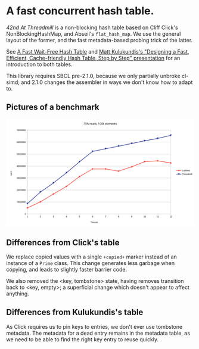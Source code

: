 # A fast concurrent hash table.

*42nd At Threadmill* is a non-blocking hash table based on Cliff
Click's NonBlockingHashMap, and Abseil's `flat_hash_map`. We use the
general layout of the former, and the fast metadata-based probing
trick of the latter.

See [A Fast Wait-Free Hash
Table](https://www.youtube.com/watch?v=WYXgtXWejRM) and [Matt
Kulukundis's "Designing a Fast, Efficient, Cache-friendly Hash Table,
Step by Step"
presentation](https://www.youtube.com/watch?v=ncHmEUmJZf4) for an
introduction to both tables.

This library requires SBCL pre-2.1.0, because we only partially unbroke
cl-simd; and 2.1.0 changes the assembler in ways we don't know how to
adapt to.

## Pictures of a benchmark

![](Documentation/performance.png)

## Differences from Click's table

We replace copied values with a single `+copied+` marker instead of
an instance of a `Prime` class. This change generates less garbage
when copying, and leads to slightly faster barrier code.

We also removed the <key, tombstone> state, having removes transition
back to <key, empty>; a superficial change which doesn't appear to affect
anything.

## Differences from Kulukundis's table

As Click requires us to pin keys to entries, we don't ever use tombstone
metadata. The metadata for a dead entry remains in the metadata table,
as we need to be able to find the right key entry to reuse quickly.
